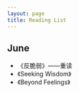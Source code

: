 ```yaml
---
layout: page
title: Reading List
---
```


## June

* 《反脆弱》——重读
* 《Seeking Wisdom》
* 《Beyond Feelings》